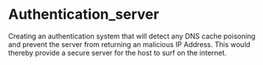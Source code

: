 # Authentication_server
Creating an authentication system that will detect  any DNS cache poisoning and prevent the server  from returning an malicious IP Address. This would  thereby provide a secure server for the host to surf on the internet.
